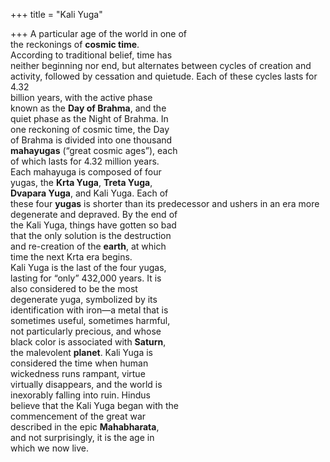 +++
title = "Kali Yuga"

+++
A particular age of the world in one of  
the reckonings of **cosmic time**.  
According to traditional belief, time has  
neither beginning nor end, but alternates between cycles of creation and  
activity, followed by cessation and quietude. Each of these cycles lasts for 4.32  
billion years, with the active phase  
known as the **Day of Brahma**, and the  
quiet phase as the Night of Brahma. In  
one reckoning of cosmic time, the Day  
of Brahma is divided into one thousand  
**mahayugas** (“great cosmic ages”), each  
of which lasts for 4.32 million years.  
Each mahayuga is composed of four  
yugas, the **Krta Yuga**, **Treta Yuga**,  
**Dvapara Yuga**, and Kali Yuga. Each of  
these four **yugas** is shorter than its predecessor and ushers in an era more  
degenerate and depraved. By the end of  
the Kali Yuga, things have gotten so bad  
that the only solution is the destruction  
and re-creation of the **earth**, at which  
time the next Krta era begins.  
Kali Yuga is the last of the four yugas,  
lasting for “only” 432,000 years. It is  
also considered to be the most  
degenerate yuga, symbolized by its  
identification with iron—a metal that is  
sometimes useful, sometimes harmful,  
not particularly precious, and whose  
black color is associated with **Saturn**,  
the malevolent **planet**. Kali Yuga is  
considered the time when human  
wickedness runs rampant, virtue  
virtually disappears, and the world is  
inexorably falling into ruin. Hindus  
believe that the Kali Yuga began with the  
commencement of the great war  
described in the epic **Mahabharata**,  
and not surprisingly, it is the age in  
which we now live.